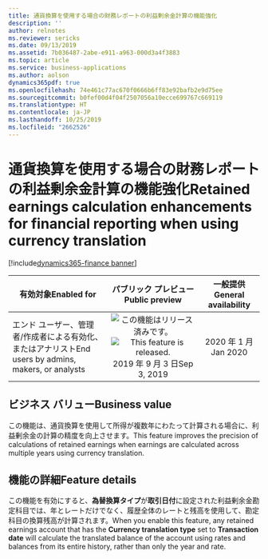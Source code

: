 ```yaml
---
title: 通貨換算を使用する場合の財務レポートの利益剰余金計算の機能強化
description: ''
author: relnotes
ms.reviewer: sericks
ms.date: 09/13/2019
ms.assetid: 7b036487-2abe-e911-a963-000d3a4f3883
ms.topic: article
ms.service: business-applications
ms.author: aolson
dynamics365pdf: true
ms.openlocfilehash: 74e461c77ac670f0666b6ff83e92bafb2e9d75ee
ms.sourcegitcommit: b0fef00d4f04f2507056a10ecce699767c669119
ms.translationtype: HT
ms.contentlocale: ja-JP
ms.lasthandoff: 10/25/2019
ms.locfileid: "2662526"
---
```

# <a name="retained-earnings-calculation-enhancements-for-financial-reporting-when-using-currency-translation"></a><span data-ttu-id="0bebe-102">通貨換算を使用する場合の財務レポートの利益剰余金計算の機能強化</span><span class="sxs-lookup"><span data-stu-id="0bebe-102">Retained earnings calculation enhancements for financial reporting when using currency translation</span></span>
[!include[dynamics365-finance banner](../includes/dynamics365-finance.md)]

| <span data-ttu-id="0bebe-103">有効対象</span><span class="sxs-lookup"><span data-stu-id="0bebe-103">Enabled for</span></span>    |  <span data-ttu-id="0bebe-104">パブリック プレビュー</span><span class="sxs-lookup"><span data-stu-id="0bebe-104">Public preview</span></span> | <span data-ttu-id="0bebe-105">一般提供</span><span class="sxs-lookup"><span data-stu-id="0bebe-105">General availability</span></span> | 
| ---------- | :----------: |:----------: |
|<span data-ttu-id="0bebe-106">エンド ユーザー、管理者/作成者による有効化、またはアナリスト</span><span class="sxs-lookup"><span data-stu-id="0bebe-106">End users by admins, makers, or analysts</span></span>|<span data-ttu-id="0bebe-107">![この機能はリリース済みです。](/dynamics365-release-plan/media/green-checkmark.png "この機能はリリース済みです。")</span><span class="sxs-lookup"><span data-stu-id="0bebe-107">![This feature is released.](/dynamics365-release-plan/media/green-checkmark.png "This feature is released.")</span></span> <span data-ttu-id="0bebe-108">2019 年 9 月 3 日</span><span class="sxs-lookup"><span data-stu-id="0bebe-108">Sep 3, 2019</span></span>| <span data-ttu-id="0bebe-109">2020 年 1 月</span><span class="sxs-lookup"><span data-stu-id="0bebe-109">Jan 2020</span></span>|


## <a name="business-value"></a><span data-ttu-id="0bebe-110">ビジネス バリュー</span><span class="sxs-lookup"><span data-stu-id="0bebe-110">Business value</span></span>
<!-- bv start -->
<span data-ttu-id="0bebe-111">この機能は、通貨換算を使用して所得が複数年にわたって計算される場合に、利益剰余金の計算の精度を向上させます。</span><span class="sxs-lookup"><span data-stu-id="0bebe-111">This feature improves the precision of calculations of retained earnings when earnings are calculated across multiple years using currency translation.</span></span>
<!-- bv end -->



## <a name="feature-details"></a><span data-ttu-id="0bebe-112">機能の詳細</span><span class="sxs-lookup"><span data-stu-id="0bebe-112">Feature details</span></span>
<!--feature detail start -->
<span data-ttu-id="0bebe-113">この機能を有効にすると、**為替換算タイプ**が**取引日付**に設定された利益剰余金勘定科目では、年とレートだけでなく、履歴全体のレートと残高を使用して、勘定科目の換算残高が計算されます。</span><span class="sxs-lookup"><span data-stu-id="0bebe-113">When you enable this feature, any retained earnings account that has the **Currency translation type** set to **Transaction date** will calculate the translated balance of the account using rates and balances from its entire history, rather than only the year and rate.</span></span>
<!--feature detail end -->


